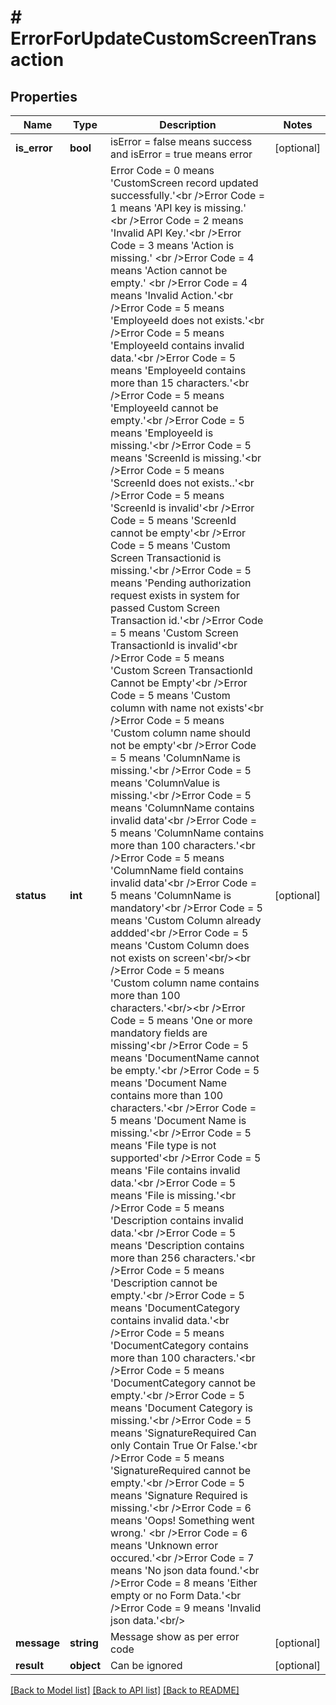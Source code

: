 # # ErrorForUpdateCustomScreenTransaction

## Properties

Name | Type | Description | Notes
------------ | ------------- | ------------- | -------------
**is_error** | **bool** | isError &#x3D; false means success and isError &#x3D; true means error | [optional]
**status** | **int** | Error Code &#x3D; 0 means &#39;CustomScreen record updated successfully.&#39;&lt;br /&gt;Error Code &#x3D; 1 means &#39;API key is missing.&#39; &lt;br /&gt;Error Code &#x3D; 2 means &#39;Invalid API Key.&#39;&lt;br /&gt;Error Code &#x3D; 3 means &#39;Action is missing.&#39; &lt;br /&gt;Error Code &#x3D; 4 means &#39;Action cannot be empty.&#39; &lt;br /&gt;Error Code &#x3D; 4 means &#39;Invalid Action.&#39;&lt;br /&gt;Error Code &#x3D; 5 means &#39;EmployeeId does not exists.&#39;&lt;br /&gt;Error Code &#x3D; 5 means &#39;EmployeeId contains invalid data.&#39;&lt;br /&gt;Error Code &#x3D; 5 means &#39;EmployeeId contains more than 15 characters.&#39;&lt;br /&gt;Error Code &#x3D; 5 means &#39;EmployeeId cannot be empty.&#39;&lt;br /&gt;Error Code &#x3D; 5 means &#39;EmployeeId is missing.&#39;&lt;br /&gt;Error Code &#x3D; 5 means &#39;ScreenId is missing.&#39;&lt;br /&gt;Error Code &#x3D; 5 means &#39;ScreenId does not exists..&#39;&lt;br /&gt;Error Code &#x3D; 5 means &#39;ScreenId is invalid&#39;&lt;br /&gt;Error Code &#x3D; 5 means &#39;ScreenId cannot be empty&#39;&lt;br /&gt;Error Code &#x3D; 5 means &#39;Custom Screen Transactionid is missing.&#39;&lt;br /&gt;Error Code &#x3D; 5 means &#39;Pending authorization request exists in system for passed Custom Screen Transaction id.&#39;&lt;br /&gt;Error Code &#x3D; 5 means &#39;Custom Screen TransactionId is invalid&#39;&lt;br /&gt;Error Code &#x3D; 5 means &#39;Custom Screen TransactionId Cannot be Empty&#39;&lt;br /&gt;Error Code &#x3D; 5 means &#39;Custom column with name not exists&#39;&lt;br /&gt;Error Code &#x3D; 5 means &#39;Custom column name should not be empty&#39;&lt;br /&gt;Error Code &#x3D; 5 means &#39;ColumnName is missing.&#39;&lt;br /&gt;Error Code &#x3D; 5 means &#39;ColumnValue is missing.&#39;&lt;br /&gt;Error Code &#x3D; 5 means &#39;ColumnName contains invalid data&#39;&lt;br /&gt;Error Code &#x3D; 5 means &#39;ColumnName contains more than 100 characters.&#39;&lt;br /&gt;Error Code &#x3D; 5 means &#39;ColumnName field contains invalid data&#39;&lt;br /&gt;Error Code &#x3D; 5 means &#39;ColumnName is mandatory&#39;&lt;br /&gt;Error Code &#x3D; 5 means &#39;Custom Column already addded&#39;&lt;br /&gt;Error Code &#x3D; 5 means &#39;Custom Column does not exists on screen&#39;&lt;br/&gt;&lt;br /&gt;Error Code &#x3D; 5 means &#39;Custom column name contains more than 100 characters.&#39;&lt;br/&gt;&lt;br /&gt;Error Code &#x3D; 5 means &#39;One or more mandatory fields are missing&#39;&lt;br /&gt;Error Code &#x3D; 5 means &#39;DocumentName cannot be empty.&#39;&lt;br /&gt;Error Code &#x3D; 5 means &#39;Document Name contains more than 100 characters.&#39;&lt;br /&gt;Error Code &#x3D; 5 means &#39;Document Name is missing.&#39;&lt;br /&gt;Error Code &#x3D; 5 means &#39;File type is not supported&#39;&lt;br /&gt;Error Code &#x3D; 5 means &#39;File contains invalid data.&#39;&lt;br /&gt;Error Code &#x3D; 5 means &#39;File is missing.&#39;&lt;br /&gt;Error Code &#x3D; 5 means &#39;Description contains invalid data.&#39;&lt;br /&gt;Error Code &#x3D; 5 means &#39;Description contains more than 256 characters.&#39;&lt;br /&gt;Error Code &#x3D; 5 means &#39;Description cannot be empty.&#39;&lt;br /&gt;Error Code &#x3D; 5 means &#39;DocumentCategory contains invalid data.&#39;&lt;br /&gt;Error Code &#x3D; 5 means &#39;DocumentCategory contains more than 100 characters.&#39;&lt;br /&gt;Error Code &#x3D; 5 means &#39;DocumentCategory cannot be empty.&#39;&lt;br /&gt;Error Code &#x3D; 5 means &#39;Document Category is missing.&#39;&lt;br /&gt;Error Code &#x3D; 5 means &#39;SignatureRequired Can only Contain True Or False.&#39;&lt;br /&gt;Error Code &#x3D; 5 means &#39;SignatureRequired cannot be empty.&#39;&lt;br /&gt;Error Code &#x3D; 5 means &#39;Signature Required is missing.&#39;&lt;br /&gt;Error Code &#x3D; 6 means &#39;Oops! Something went wrong.&#39; &lt;br /&gt;Error Code &#x3D; 6 means &#39;Unknown error occured.&#39;&lt;br /&gt;Error Code &#x3D; 7 means &#39;No json data found.&#39;&lt;br /&gt;Error Code &#x3D; 8 means &#39;Either empty or no Form Data.&#39;&lt;br /&gt;Error Code &#x3D; 9 means &#39;Invalid json data.&#39;&lt;br/&gt; | [optional]
**message** | **string** | Message show as per error code | [optional]
**result** | **object** | Can be ignored | [optional]

[[Back to Model list]](../../README.md#models) [[Back to API list]](../../README.md#endpoints) [[Back to README]](../../README.md)
